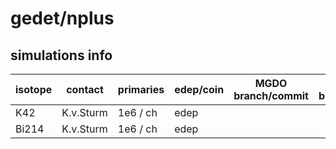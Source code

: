 # gedet/nplus

## simulations info

| isotope | contact   | primaries | edep/coin | MGDO branch/commit    | MaGe branch/commmit        | notes   |
| ------- | --------- | --------- | --------- | --------------------- | -------------------------- | ------- |
| K42     | K.v.Sturm | 1e6 / ch  | edep      |                       |                            |         |
| Bi214   | K.v.Sturm | 1e6 / ch  | edep      |                       |                            |         |

